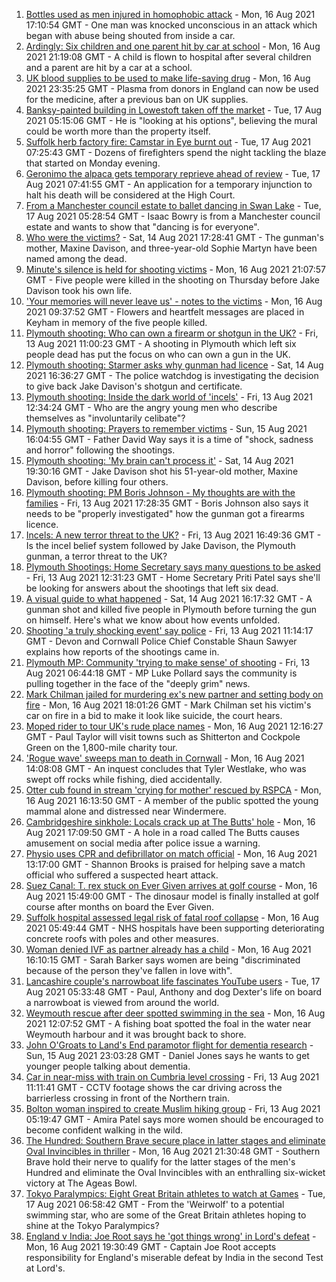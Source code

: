 1. [Bottles used as men injured in homophobic attack](https://www.bbc.co.uk/news/uk-england-birmingham-58228598) - Mon, 16 Aug 2021 17:10:54 GMT - One man was knocked unconscious in an attack which began with abuse being shouted from inside a car.
2. [Ardingly: Six children and one parent hit by car at school](https://www.bbc.co.uk/news/uk-england-sussex-58234999) - Mon, 16 Aug 2021 21:19:08 GMT - A child is flown to hospital after several children and a parent are hit by a car at a school.
3. [UK blood supplies to be used to make life-saving drug](https://www.bbc.co.uk/news/health-58229083) - Mon, 16 Aug 2021 23:35:25 GMT - Plasma from donors in England can now be used for the medicine, after a previous ban on UK supplies.
4. [Banksy-painted building in Lowestoft taken off the market](https://www.bbc.co.uk/news/uk-england-suffolk-58231399) - Tue, 17 Aug 2021 05:15:06 GMT - He is "looking at his options", believing the mural could be worth more than the property itself.
5. [Suffolk herb factory fire: Camstar in Eye burnt out](https://www.bbc.co.uk/news/uk-england-suffolk-58240704) - Tue, 17 Aug 2021 07:25:43 GMT - Dozens of firefighters spend the night tackling the blaze that started on Monday evening.
6. [Geronimo the alpaca gets temporary reprieve ahead of review](https://www.bbc.co.uk/news/uk-england-gloucestershire-58241387) - Tue, 17 Aug 2021 07:41:55 GMT - An application for a temporary injunction to halt his death will be considered at the High Court.
7. [From a Manchester council estate to ballet dancing in Swan Lake](https://www.bbc.co.uk/news/uk-england-manchester-58206917) - Tue, 17 Aug 2021 05:28:54 GMT - Isaac Bowry is from a Manchester council estate and wants to show that "dancing is for everyone".
8. [Who were the victims?](https://www.bbc.co.uk/news/uk-58202760) - Sat, 14 Aug 2021 17:28:41 GMT - The gunman's mother, Maxine Davison, and three-year-old Sophie Martyn have been named among the dead.
9. [Minute's silence is held for shooting victims](https://www.bbc.co.uk/news/uk-england-devon-58228401) - Mon, 16 Aug 2021 21:07:57 GMT - Five people were killed in the shooting on Thursday before Jake Davison took his own life.
10. ['Your memories will never leave us' - notes to the victims](https://www.bbc.co.uk/news/uk-england-devon-58229935) - Mon, 16 Aug 2021 09:37:52 GMT - Flowers and heartfelt messages are placed in Keyham in memory of the five people killed.
11. [Plymouth shooting: Who can own a firearm or shotgun in the UK?](https://www.bbc.co.uk/news/uk-58198857) - Fri, 13 Aug 2021 11:00:23 GMT - A shooting in Plymouth which left six people dead has put the focus on who can own a gun in the UK.
12. [Plymouth shooting: Starmer asks why gunman had licence](https://www.bbc.co.uk/news/uk-england-devon-58209726) - Sat, 14 Aug 2021 16:36:27 GMT - The police watchdog is investigating the decision to give back Jake Davison's shotgun and certificate.
13. [Plymouth shooting: Inside the dark world of 'incels'](https://www.bbc.co.uk/news/blogs-trending-44053828) - Fri, 13 Aug 2021 12:34:24 GMT - Who are the angry young men who describe themselves as "involuntarily celibate"?
14. [Plymouth shooting: Prayers to remember victims](https://www.bbc.co.uk/news/uk-58219415) - Sun, 15 Aug 2021 16:04:55 GMT - Father David Way says it is a time of "shock, sadness and horror" following the shootings.
15. [Plymouth shooting: 'My brain can't process it'](https://www.bbc.co.uk/news/uk-58216615) - Sat, 14 Aug 2021 19:30:16 GMT - Jake Davison shot his 51-year-old mother, Maxine Davison, before killing four others.
16. [Plymouth shooting: PM Boris Johnson - My thoughts are with the families](https://www.bbc.co.uk/news/uk-58207986) - Fri, 13 Aug 2021 17:28:35 GMT - Boris Johnson also says it needs to be "properly investigated" how the gunman got a firearms licence.
17. [Incels: A new terror threat to the UK?](https://www.bbc.co.uk/news/uk-58207064) - Fri, 13 Aug 2021 16:49:36 GMT - Is the incel belief system followed by Jake Davison, the Plymouth gunman, a terror threat to the UK?
18. [Plymouth Shootings: Home Secretary says many questions to be asked](https://www.bbc.co.uk/news/uk-58200691) - Fri, 13 Aug 2021 12:31:23 GMT - Home Secretary Priti Patel says she'll be looking for answers about the shootings that left six dead.
19. [A visual guide to what happened](https://www.bbc.co.uk/news/uk-england-devon-58200336) - Sat, 14 Aug 2021 16:17:32 GMT - A gunman shot and killed five people in Plymouth before turning the gun on himself. Here's what we know about how events unfolded.
20. [Shooting 'a truly shocking event' say police](https://www.bbc.co.uk/news/uk-58198081) - Fri, 13 Aug 2021 11:14:17 GMT - Devon and Cornwall Police Chief Constable Shaun Sawyer explains how reports of the shootings came in.
21. [Plymouth MP: Community 'trying to make sense' of shooting](https://www.bbc.co.uk/news/uk-58198078) - Fri, 13 Aug 2021 06:44:18 GMT - MP Luke Pollard says the community is pulling together in the face of the "deeply grim" news.
22. [Mark Chilman jailed for murdering ex's new partner and setting body on fire](https://www.bbc.co.uk/news/uk-england-hereford-worcester-58233001) - Mon, 16 Aug 2021 18:01:26 GMT - Mark Chilman set his victim's car on fire in a bid to make it look like suicide, the court hears.
23. [Moped rider to tour UK's rude place names](https://www.bbc.co.uk/news/uk-england-58229967) - Mon, 16 Aug 2021 12:16:27 GMT - Paul Taylor will visit towns such as Shitterton and Cockpole Green on the 1,800-mile charity tour.
24. ['Rogue wave' sweeps man to death in Cornwall](https://www.bbc.co.uk/news/uk-england-cornwall-58232665) - Mon, 16 Aug 2021 14:08:08 GMT - An inquest concludes that Tyler Westlake, who was swept off rocks while fishing, died accidentally.
25. [Otter cub found in stream 'crying for mother' rescued by RSPCA](https://www.bbc.co.uk/news/uk-england-cumbria-58236045) - Mon, 16 Aug 2021 16:13:50 GMT - A member of the public spotted the young mammal alone and distressed near Windermere.
26. [Cambridgeshire sinkhole: Locals crack up at The Butts' hole](https://www.bbc.co.uk/news/uk-england-cambridgeshire-58172334) - Mon, 16 Aug 2021 17:09:50 GMT - A hole in a road called The Butts causes amusement on social media after police issue a warning.
27. [Physio uses CPR and defibrillator on match official](https://www.bbc.co.uk/news/uk-england-south-yorkshire-58228519) - Mon, 16 Aug 2021 13:17:00 GMT - Shannon Brooks is praised for helping save a match official who suffered a suspected heart attack.
28. [Suez Canal: T. rex stuck on Ever Given arrives at golf course](https://www.bbc.co.uk/news/uk-england-cambridgeshire-58232355) - Mon, 16 Aug 2021 15:49:00 GMT - The dinosaur model is finally installed at golf course after months on board the Ever Given.
29. [Suffolk hospital assessed legal risk of fatal roof collapse](https://www.bbc.co.uk/news/uk-england-cambridgeshire-57941926) - Mon, 16 Aug 2021 05:49:44 GMT - NHS hospitals have been supporting deteriorating concrete roofs with poles and other measures.
30. [Woman denied IVF as partner already has a child](https://www.bbc.co.uk/news/uk-england-lincolnshire-58235297) - Mon, 16 Aug 2021 16:10:15 GMT - Sarah Barker says women are being "discriminated because of the person they've fallen in love with".
31. [Lancashire couple's narrowboat life fascinates YouTube users](https://www.bbc.co.uk/news/uk-england-lancashire-58171880) - Tue, 17 Aug 2021 05:33:48 GMT - Paul, Anthony and dog Dexter's life on board a narrowboat is viewed from around the world.
32. [Weymouth rescue after deer spotted swimming in the sea](https://www.bbc.co.uk/news/uk-england-dorset-58232477) - Mon, 16 Aug 2021 12:07:52 GMT - A fishing boat spotted the foal in the water near Weymouth harbour and it was brought back to shore.
33. [John O'Groats to Land's End paramotor flight for dementia research](https://www.bbc.co.uk/news/uk-england-norfolk-58220591) - Sun, 15 Aug 2021 23:03:28 GMT - Daniel Jones says he wants to get younger people talking about dementia.
34. [Car in near-miss with train on Cumbria level crossing](https://www.bbc.co.uk/news/uk-england-cumbria-58202029) - Fri, 13 Aug 2021 11:11:41 GMT - CCTV footage shows the car driving across the barrierless crossing in front of the Northern train.
35. [Bolton woman inspired to create Muslim hiking group](https://www.bbc.co.uk/news/uk-england-manchester-58192877) - Fri, 13 Aug 2021 05:19:47 GMT - Amira Patel says more women should be encouraged to become confident walking in the wild.
36. [The Hundred: Southern Brave secure place in latter stages and eliminate Oval Invincibles in thriller](https://www.bbc.co.uk/sport/cricket/58235014) - Mon, 16 Aug 2021 21:30:48 GMT - Southern Brave hold their nerve to qualify for the latter stages of the men's Hundred and eliminate the Oval Invincibles with an enthralling six-wicket victory at The Ageas Bowl.
37. [Tokyo Paralympics: Eight Great Britain athletes to watch at Games](https://www.bbc.co.uk/sport/disability-sport/58126396) - Tue, 17 Aug 2021 06:58:42 GMT - From the 'Weirwolf' to a potential swimming star, who are some of the Great Britain athletes hoping to shine at the Tokyo Paralympics?
38. [England v India: Joe Root says he 'got things wrong' in Lord's defeat](https://www.bbc.co.uk/sport/cricket/58238115) - Mon, 16 Aug 2021 19:30:49 GMT - Captain Joe Root accepts responsibility for England's miserable defeat by India in the second Test at Lord's.
